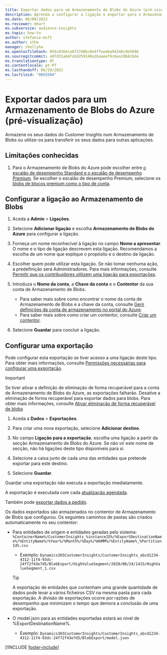 ```yaml
---
title: Exportar dados para um Armazenamento de Blobs do Azure (pré-visualização)
description: Aprenda a configurar a ligação e exportar para o Armazenamento de Blobs.
ms.date: 06/09/2022
ms.reviewer: mhart
ms.subservice: audience-insights
ms.topic: how-to
author: stefanie-msft
ms.author: sthe
manager: shellyha
ms.openlocfilehash: 059c8364ca0f3740bc0e4ffeeeba94246c9e5696
ms.sourcegitcommit: a97d31a647a5d259140a1baaeef8c6ea10b8cbde
ms.translationtype: HT
ms.contentlocale: pt-PT
ms.lasthandoff: 06/29/2022
ms.locfileid: "9055504"
---
```

# <a name="export-data-to-an-azure-blob-storage-preview"></a>Exportar dados para um Armazenamento de Blobs do Azure (pré-visualização)

Armazene os seus dados do Customer Insights num Armazenamento de Blobs ou utilize-os para transferir os seus dados para outras aplicações.

## <a name="known-limitations"></a>Limitações conhecidas

1. Para o Armazenamento de Blobs do Azure pode escolher entre [o escalão de desempenho Standard e o escalão de desempenho Premium](/azure/storage/blobs/storage-blob-performance-tiers). Se escolher o escalão de desempenho Premium, selecione os [blobs de blocos premium como o tipo de conta](/azure/storage/common/storage-account-overview#types-of-storage-accounts).

## <a name="set-up-the-connection-to-blob-storage"></a>Configurar a ligação ao Armazenamento de Blobs

1. Aceda a **Admin** > **Ligações**.

1. Selecione **Adicionar ligação** e escolha **Armazenamento de Blobs do Azure** para configurar a ligação.

1. Forneça um nome reconhecível à ligação no campo **Nome a apresentar**. O nome e o tipo de ligação descrevem esta ligação. Recomendamos a escolha de um nome que explique o propósito e o destino da ligação.

1. Escolher quem pode utilizar esta ligação. Se não tomar nenhuma ação, a predefinição será Administradores. Para mais informações, consulte [Permitir que os contribuidores utilizem uma ligação para exportações](connections.md#allow-contributors-to-use-a-connection-for-exports).

1. Introduza o **Nome da conta**, a **Chave da conta** e o **Contentor** da sua conta de Armazenamento de Blobs.
    - Para saber mais sobre como encontrar o nome da conta de Armazenamento de Blobs e a chave da conta, consulte [Gerir definições da conta de armazenamento no portal do Azure](/azure/storage/common/storage-account-manage).
    - Para saber mais sobre como criar um contentor, consulte [Criar um contentor](/azure/storage/blobs/storage-quickstart-blobs-portal#create-a-container).

1. Selecione **Guardar** para concluir a ligação. 

## <a name="configure-an-export"></a>Configurar uma exportação

Pode configurar esta exportação se tiver acesso a uma ligação deste tipo. Para obter mais informações, consulte [Permissões necessárias para configurar uma exportação](export-destinations.md#set-up-a-new-export).

> [!IMPORTANT]
> Se tiver ativar a definição de eliminação de forma recuperável para a conta de Armazenamento de Blobs do Azure, as exportações falharão. Desative a eliminação de forma recuperável para exportar dados para blobs. Para obter mais informações, consulte [Ativar eliminação de forma recuperável de blobs](/azure/storage/blobs/soft-delete-blob-enable)

1. Aceda a **Dados** > **Exportações**.

1. Para criar uma nova exportação, selecione **Adicionar destino**.

1. No campo **Ligação para a exportação**, escolha uma ligação a partir da secção Armazenamento de Blobs do Azure. Se não vir este nome de secção, não há ligações deste tipo disponíveis para si.

1. Selecione a caixa junto de cada uma das entidades que pretende exportar para este destino.

1. Selecione **Guardar**.

Guardar uma exportação não executa a exportação imediatamente.

A exportação é executada com cada [atualização agendada](system.md#schedule-tab).

Também pode [exportar dados a pedido](export-destinations.md#run-exports-on-demand).

Os dados exportados são armazenados no contentor de Armazenamento de Blobs que configurou. Os seguintes caminhos de pastas são criados automaticamente no seu contentor:

- Para entidades de origem e entidades geradas pelo sistema:   
  `%ContainerName%/CustomerInsights_%instanceID%/%ExportDestinationName%/%EntityName%/%Year%/%Month%/%Day%/%HHMM%/%EntityName%_%PartitionId%.csv`  
  - Exemplo: `Dynamics365CustomerInsights/CustomerInsights_abcd1234-4312-11f4-93dc-24f72f43e7d5/BlobExport/HighValueSegment/2020/08/24/1433/HighValueSegment_1.csv`
  
  > [!TIP]
  > A exportação de entidades que contenham uma grande quantidade de dados pode levar a vários ficheiros CSV na mesma pasta para cada exportação. A divisão de exportações ocorre por razões de desempenho que minimizam o tempo que demora a conclusão de uma exportação.

- O model.json para as entidades exportadas estará ao nível de %ExportDestinationName%.  
  - Exemplo: `Dynamics365CustomerInsights/CustomerInsights_abcd1234-4312-11f4-93dc-24f72f43e7d5/BlobExport/model.json`

[!INCLUDE [footer-include](includes/footer-banner.md)]
